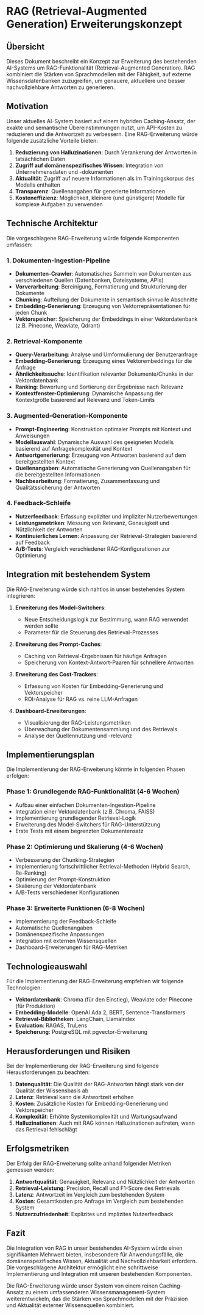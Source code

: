 # RAG (Retrieval-Augmented Generation) Erweiterungskonzept

## Übersicht

Dieses Dokument beschreibt ein Konzept zur Erweiterung des bestehenden AI-Systems um RAG-Funktionalität (Retrieval-Augmented Generation). RAG kombiniert die Stärken von Sprachmodellen mit der Fähigkeit, auf externe Wissensdatenbanken zuzugreifen, um genauere, aktuellere und besser nachvollziehbare Antworten zu generieren.

## Motivation

Unser aktuelles AI-System basiert auf einem hybriden Caching-Ansatz, der exakte und semantische Übereinstimmungen nutzt, um API-Kosten zu reduzieren und die Antwortzeit zu verbessern. Eine RAG-Erweiterung würde folgende zusätzliche Vorteile bieten:

1. **Reduzierung von Halluzinationen**: Durch Verankerung der Antworten in tatsächlichen Daten
2. **Zugriff auf domänenspezifisches Wissen**: Integration von Unternehmensdaten und -dokumenten
3. **Aktualität**: Zugriff auf neuere Informationen als im Trainingskorpus des Modells enthalten
4. **Transparenz**: Quellenangaben für generierte Informationen
5. **Kosteneffizienz**: Möglichkeit, kleinere (und günstigere) Modelle für komplexe Aufgaben zu verwenden

## Technische Architektur

Die vorgeschlagene RAG-Erweiterung würde folgende Komponenten umfassen:

### 1. Dokumenten-Ingestion-Pipeline

- **Dokumenten-Crawler**: Automatisches Sammeln von Dokumenten aus verschiedenen Quellen (Datenbanken, Dateisysteme, APIs)
- **Vorverarbeitung**: Bereinigung, Formatierung und Strukturierung der Dokumente
- **Chunking**: Aufteilung der Dokumente in semantisch sinnvolle Abschnitte
- **Embedding-Generierung**: Erzeugung von Vektorrepräsentationen für jeden Chunk
- **Vektorspeicher**: Speicherung der Embeddings in einer Vektordatenbank (z.B. Pinecone, Weaviate, Qdrant)

### 2. Retrieval-Komponente

- **Query-Verarbeitung**: Analyse und Umformulierung der Benutzeranfrage
- **Embedding-Generierung**: Erzeugung eines Vektorembeddings für die Anfrage
- **Ähnlichkeitssuche**: Identifikation relevanter Dokumente/Chunks in der Vektordatenbank
- **Ranking**: Bewertung und Sortierung der Ergebnisse nach Relevanz
- **Kontextfenster-Optimierung**: Dynamische Anpassung der Kontextgröße basierend auf Relevanz und Token-Limits

### 3. Augmented-Generation-Komponente

- **Prompt-Engineering**: Konstruktion optimaler Prompts mit Kontext und Anweisungen
- **Modellauswahl**: Dynamische Auswahl des geeigneten Modells basierend auf Anfragekomplexität und Kontext
- **Antwortgenerierung**: Erzeugung von Antworten basierend auf dem bereitgestellten Kontext
- **Quellenangaben**: Automatische Generierung von Quellenangaben für die bereitgestellten Informationen
- **Nachbearbeitung**: Formatierung, Zusammenfassung und Qualitätssicherung der Antworten

### 4. Feedback-Schleife

- **Nutzerfeedback**: Erfassung expliziter und impliziter Nutzerbewertungen
- **Leistungsmetriken**: Messung von Relevanz, Genauigkeit und Nützlichkeit der Antworten
- **Kontinuierliches Lernen**: Anpassung der Retrieval-Strategien basierend auf Feedback
- **A/B-Tests**: Vergleich verschiedener RAG-Konfigurationen zur Optimierung

## Integration mit bestehendem System

Die RAG-Erweiterung würde sich nahtlos in unser bestehendes System integrieren:

1. **Erweiterung des Model-Switchers**: 
   - Neue Entscheidungslogik zur Bestimmung, wann RAG verwendet werden sollte
   - Parameter für die Steuerung des Retrieval-Prozesses

2. **Erweiterung des Prompt-Caches**:
   - Caching von Retrieval-Ergebnissen für häufige Anfragen
   - Speicherung von Kontext-Antwort-Paaren für schnellere Antworten

3. **Erweiterung des Cost-Trackers**:
   - Erfassung von Kosten für Embedding-Generierung und Vektorspeicher
   - ROI-Analyse für RAG vs. reine LLM-Anfragen

4. **Dashboard-Erweiterungen**:
   - Visualisierung der RAG-Leistungsmetriken
   - Überwachung der Dokumentensammlung und des Retrievals
   - Analyse der Quellennutzung und -relevanz

## Implementierungsplan

Die Implementierung der RAG-Erweiterung könnte in folgenden Phasen erfolgen:

### Phase 1: Grundlegende RAG-Funktionalität (4-6 Wochen)

- Aufbau einer einfachen Dokumenten-Ingestion-Pipeline
- Integration einer Vektordatenbank (z.B. Chroma, FAISS)
- Implementierung grundlegender Retrieval-Logik
- Erweiterung des Model-Switchers für RAG-Unterstützung
- Erste Tests mit einem begrenzten Dokumentensatz

### Phase 2: Optimierung und Skalierung (4-6 Wochen)

- Verbesserung der Chunking-Strategien
- Implementierung fortschrittlicher Retrieval-Methoden (Hybrid Search, Re-Ranking)
- Optimierung der Prompt-Konstruktion
- Skalierung der Vektordatenbank
- A/B-Tests verschiedener Konfigurationen

### Phase 3: Erweiterte Funktionen (6-8 Wochen)

- Implementierung der Feedback-Schleife
- Automatische Quellenangaben
- Domänenspezifische Anpassungen
- Integration mit externen Wissensquellen
- Dashboard-Erweiterungen für RAG-Metriken

## Technologieauswahl

Für die Implementierung der RAG-Erweiterung empfehlen wir folgende Technologien:

- **Vektordatenbank**: Chroma (für den Einstieg), Weaviate oder Pinecone (für Produktion)
- **Embedding-Modelle**: OpenAI Ada 2, BERT, Sentence-Transformers
- **Retrieval-Bibliotheken**: LangChain, LlamaIndex
- **Evaluation**: RAGAS, TruLens
- **Speicherung**: PostgreSQL mit pgvector-Erweiterung

## Herausforderungen und Risiken

Bei der Implementierung der RAG-Erweiterung sind folgende Herausforderungen zu beachten:

1. **Datenqualität**: Die Qualität der RAG-Antworten hängt stark von der Qualität der Wissensbasis ab
2. **Latenz**: Retrieval kann die Antwortzeit erhöhen
3. **Kosten**: Zusätzliche Kosten für Embedding-Generierung und Vektorspeicher
4. **Komplexität**: Erhöhte Systemkomplexität und Wartungsaufwand
5. **Halluzinationen**: Auch mit RAG können Halluzinationen auftreten, wenn das Retrieval fehlschlägt

## Erfolgsmetriken

Der Erfolg der RAG-Erweiterung sollte anhand folgender Metriken gemessen werden:

1. **Antwortqualität**: Genauigkeit, Relevanz und Nützlichkeit der Antworten
2. **Retrieval-Leistung**: Precision, Recall und F1-Score des Retrievals
3. **Latenz**: Antwortzeit im Vergleich zum bestehenden System
4. **Kosten**: Gesamtkosten pro Anfrage im Vergleich zum bestehenden System
5. **Nutzerzufriedenheit**: Explizites und implizites Nutzerfeedback

## Fazit

Die Integration von RAG in unser bestehendes AI-System würde einen signifikanten Mehrwert bieten, insbesondere für Anwendungsfälle, die domänenspezifisches Wissen, Aktualität und Nachvollziehbarkeit erfordern. Die vorgeschlagene Architektur ermöglicht eine schrittweise Implementierung und Integration mit unseren bestehenden Komponenten.

Die RAG-Erweiterung würde unser System von einem reinen Caching-Ansatz zu einem umfassenderen Wissensmanagement-System weiterentwickeln, das die Stärken von Sprachmodellen mit der Präzision und Aktualität externer Wissensquellen kombiniert. 